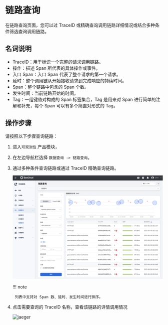 # 链路查询

在链路查询页面，您可以过 TraceID 或精确查询调用链路详细情况或结合多种条件筛选查询调用链路。

## 名词说明

- TraceID：用于标识一个完整的请求调用链路。
- 操作：描述 Span 所代表的具体操作或事件。
- 入口 Span：入口 Span 代表了整个请求的第一个请求。
- 延时：整个调用链从开始接收请求到完成响应的持续时间。
- Span：整个链路中包含的 Span 个数。
- 发生时间：当前链路开始的时间。
- Tag：一组键值对构成的 Span 标签集合，Tag 是用来对 Span 进行简单的注解和补充，每个 Span 可以有多个简直对形式的 Tag。

## 操作步骤

请按照以下步骤查询链路：

1. 进入`可观测性` 产品模块，
2. 在左边导航栏选择 `数据查询 -> 链路查询`。
3. 通过多种条件查询链路或通过 TraceID 精确查询链路。

    ![jaeger](../../images/trace01.png)

    !!! note

        列表中支持对 Span 数、延时、发生时间进行排序。

4. 点击需要查询的 TraceID 名称，查看该链路的详情调用情况

    ![jaeger](https://docs.daocloud.io/daocloud-docs-images/docs/insight/images/trace02.png)
